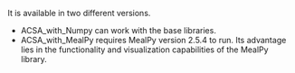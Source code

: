 It is available in two different versions.

* ACSA_with_Numpy can work with the base libraries.
* ACSA_with_MealPy requires MealPy version 2.5.4 to run. Its advantage lies in the functionality and visualization capabilities of the MealPy library.
